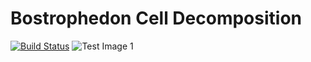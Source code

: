 # Bostrophedon Cell Decomposition
[![Build Status](https://travis-ci.com/fgunestas/Boustrophedon-cell-decomposition.svg?branch=master)](https://travis-ci.com/fgunestas/Boustrophedon-cell-decomposition)
![Test Image 1](https://github.com/fgunestas/Boustrophedon-cell-decomposition/blob/master/plot/Figure_1.png)
